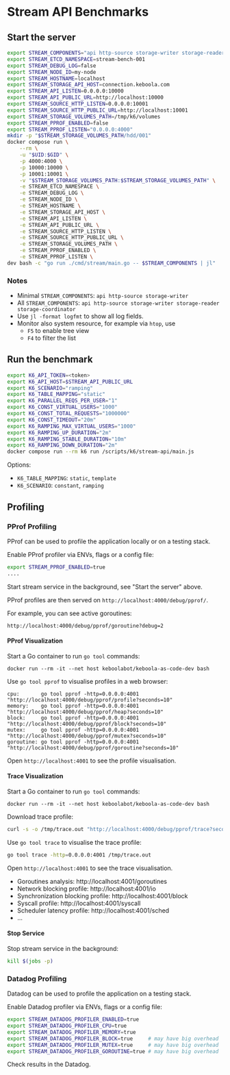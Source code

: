 # Stream API Benchmarks

## Start the server

```sh
export STREAM_COMPONENTS="api http-source storage-writer storage-reader storage-coordinator"
export STREAM_ETCD_NAMESPACE=stream-bench-001
export STREAM_DEBUG_LOG=false
export STREAM_NODE_ID=my-node
export STREAM_HOSTNAME=localhost
export STREAM_STORAGE_API_HOST=connection.keboola.com
export STREAM_API_LISTEN=0.0.0.0:10000
export STREAM_API_PUBLIC_URL=http://localhost:10000
export STREAM_SOURCE_HTTP_LISTEN=0.0.0.0:10001
export STREAM_SOURCE_HTTP_PUBLIC_URL=http://localhost:10001
export STREAM_STORAGE_VOLUMES_PATH=/tmp/k6/volumes
export STREAM_PPROF_ENABLED=false
export STREAM_PPROF_LISTEN="0.0.0.0:4000"
mkdir -p "$STREAM_STORAGE_VOLUMES_PATH/hdd/001"
docker compose run \
    --rm \
    -u "$UID:$GID" \
    -p 4000:4000 \
    -p 10000:10000 \
    -p 10001:10001 \
    -v "$STREAM_STORAGE_VOLUMES_PATH:$STREAM_STORAGE_VOLUMES_PATH" \
    -e STREAM_ETCD_NAMESPACE \
    -e STREAM_DEBUG_LOG \
    -e STREAM_NODE_ID \
    -e STREAM_HOSTNAME \
    -e STREAM_STORAGE_API_HOST \
    -e STREAM_API_LISTEN \
    -e STREAM_API_PUBLIC_URL \
    -e STREAM_SOURCE_HTTP_LISTEN \
    -e STREAM_SOURCE_HTTP_PUBLIC_URL \
    -e STREAM_STORAGE_VOLUMES_PATH \
    -e STREAM_PPROF_ENABLED \
    -e STREAM_PPROF_LISTEN \
dev bash -c "go run ./cmd/stream/main.go -- $STREAM_COMPONENTS | jl"
```

### Notes

- Minimal `STREAM_COMPONENTS`: `api http-source storage-writer`
- All `STREAM_COMPONENTS`: `api http-source storage-writer storage-reader storage-coordinator`
- Use `jl -format logfmt` to show all log fields.
- Monitor also system resource, for example via `htop`, use
  - `F5` to enable tree view
  - `F4` to filter the list

## Run the benchmark

```sh
export K6_API_TOKEN=<token>
export K6_API_HOST=$STREAM_API_PUBLIC_URL
export K6_SCENARIO="ramping"
export K6_TABLE_MAPPING="static"
export K6_PARALLEL_REQS_PER_USER="1"
export K6_CONST_VIRTUAL_USERS="1000"
export K6_CONST_TOTAL_REQUESTS="1000000"
export K6_CONST_TIMEOUT="20m"
export K6_RAMPING_MAX_VIRTUAL_USERS="1000"
export K6_RAMPING_UP_DURATION="2m"
export K6_RAMPING_STABLE_DURATION="10m"
export K6_RAMPING_DOWN_DURATION="2m"
docker compose run --rm k6 run /scripts/k6/stream-api/main.js
```

Options:
- `K6_TABLE_MAPPING`: `static`, `template`
- `K6_SCENARIO`: `constant`, `ramping`

## Profiling

### PProf Profiling

PProf can be used to profile the application locally or on a testing stack.

Enable PProf profiler via ENVs, flags or a config file:
```sh
export STREAM_PPROF_ENABLED=true
....
```

Start stream service in the background, see "Start the server" above.

PProf profiles are then served on `http://localhost:4000/debug/pprof/`.

For example, you can see active goroutines:
```
http://localhost:4000/debug/pprof/goroutine?debug=2
```

#### PProf Visualization

Start a Go container to run `go tool` commands:
```
docker run --rm -it --net host keboolabot/keboola-as-code-dev bash
```

Use `go tool pprof` to visualise profiles in a web browser:
```
cpu:       go tool pprof -http=0.0.0.0:4001 "http://localhost:4000/debug/pprof/profile?seconds=10"
memory:    go tool pprof -http=0.0.0.0:4001 "http://localhost:4000/debug/pprof/heap?seconds=10"
block:     go tool pprof -http=0.0.0.0:4001 "http://localhost:4000/debug/pprof/block?seconds=10"
mutex:     go tool pprof -http=0.0.0.0:4001 "http://localhost:4000/debug/pprof/mutex?seconds=10"
goroutine: go tool pprof -http=0.0.0.0:4001 "http://localhost:4000/debug/pprof/goroutine?seconds=10"
```

Open `http://localhost:4001` to see the profile visualisation.

#### Trace Visualization

Start a Go container to run `go tool` commands:
```
docker run --rm -it --net host keboolabot/keboola-as-code-dev bash
```

Download trace profile:
```sh
curl -s -o /tmp/trace.out "http://localhost:4000/debug/pprof/trace?seconds=10"
```

Use `go tool trace` to visualise the trace profile:
```sh
go tool trace -http=0.0.0.0:4001 /tmp/trace.out
```

Open `http://localhost:4001` to see the trace visualisation.
- Goroutines analysis: http://localhost:4001/goroutines
- Network blocking profile: http://localhost:4001/io
- Synchronization blocking profile: http://localhost:4001/block
- Syscall profile: http://localhost:4001/syscall
- Scheduler latency profile: http://localhost:4001/sched
- ...

#### Stop Service

Stop stream service in the background:
```sh
kill $(jobs -p)
```


### Datadog Profiling

Datadog can be used to profile the application on a testing stack.

Enable Datadog profiler via ENVs, flags or a config file:
```sh
export STREAM_DATADOG_PROFILER_ENABLED=true
export STREAM_DATADOG_PROFILER_CPU=true
export STREAM_DATADOG_PROFILER_MEMORY=true
export STREAM_DATADOG_PROFILER_BLOCK=true     # may have big overhead
export STREAM_DATADOG_PROFILER_MUTEX=true     # may have big overhead
export STREAM_DATADOG_PROFILER_GOROUTINE=true # may have big overhead
```

Check results in the Datadog.
